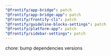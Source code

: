 ```yaml
---
"@frontify/app-bridge": patch
"@frontify/app-bridge-app": patch
"@frontify/frontify-cli": patch
"@frontify/guideline-blocks-settings": patch
"@frontify/platform-app": patch
"@frontify/sidebar-settings": patch
---
```


chore: bump dependencies versions
